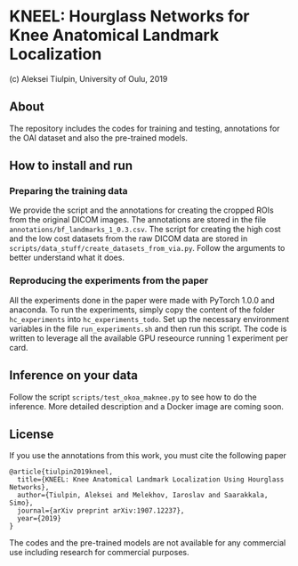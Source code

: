 # KNEEL: Hourglass Networks for Knee Anatomical Landmark Localization

(c) Aleksei Tiulpin, University of Oulu, 2019

## About
The repository includes the codes for training and testing, 
annotations for the OAI dataset and also the pre-trained models.

## How to install and run
### Preparing the training data
We provide the script and the annotations for creating the cropped ROIs from the original DICOM images. The annotations are stored in the file `annotations/bf_landmarks_1_0.3.csv`. The script for creating the high cost and the low cost datasets from the raw DICOM data are stored in `scripts/data_stuff/create_datasets_from_via.py`. Follow the arguments to better understand what it does.

### Reproducing the experiments from the paper
All the experiments done in the paper were made with PyTorch 1.0.0 and anaconda.
To run the experiments, simply copy the content of the folder `hc_experiments` into `hc_experiments_todo`. Set up the necessary environment variables in the file `run_experiments.sh` and then run this script. The code is written to leverage all the available GPU reseource running 1 experiment per card.

## Inference on your data
Follow the script `scripts/test_okoa_maknee.py` to see how to do the inference. More detailed description and a Docker image are coming soon.

## License
If you use the annotations from this work, you must cite the following paper

```
@article{tiulpin2019kneel,
  title={KNEEL: Knee Anatomical Landmark Localization Using Hourglass Networks},
  author={Tiulpin, Aleksei and Melekhov, Iaroslav and Saarakkala, Simo},
  journal={arXiv preprint arXiv:1907.12237},
  year={2019}
}
```

The codes and the pre-trained models are not available for any commercial use 
including research for commercial purposes.
